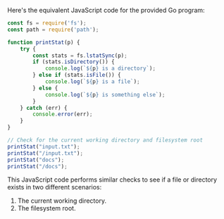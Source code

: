  Here's the equivalent JavaScript code for the provided Go program:

```javascript
const fs = require('fs');
const path = require('path');

function printStat(p) {
    try {
        const stats = fs.lstatSync(p);
        if (stats.isDirectory()) {
            console.log(`${p} is a directory`);
        } else if (stats.isFile()) {
            console.log(`${p} is a file`);
        } else {
            console.log(`${p} is something else`);
        }
    } catch (err) {
        console.error(err);
    }
}

// Check for the current working directory and filesystem root
printStat("input.txt");
printStat("/input.txt");
printStat("docs");
printStat("/docs");
```

This JavaScript code performs similar checks to see if a file or directory exists in two different scenarios:
1. The current working directory.
2. The filesystem root.
